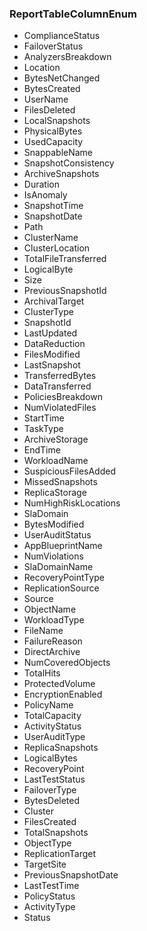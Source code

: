 ### ReportTableColumnEnum
- ComplianceStatus
- FailoverStatus
- AnalyzersBreakdown
- Location
- BytesNetChanged
- BytesCreated
- UserName
- FilesDeleted
- LocalSnapshots
- PhysicalBytes
- UsedCapacity
- SnappableName
- SnapshotConsistency
- ArchiveSnapshots
- Duration
- IsAnomaly
- SnapshotTime
- SnapshotDate
- Path
- ClusterName
- ClusterLocation
- TotalFileTransferred
- LogicalByte
- Size
- PreviousSnapshotId
- ArchivalTarget
- ClusterType
- SnapshotId
- LastUpdated
- DataReduction
- FilesModified
- LastSnapshot
- TransferredBytes
- DataTransferred
- PoliciesBreakdown
- NumViolatedFiles
- StartTime
- TaskType
- ArchiveStorage
- EndTime
- WorkloadName
- SuspiciousFilesAdded
- MissedSnapshots
- ReplicaStorage
- NumHighRiskLocations
- SlaDomain
- BytesModified
- UserAuditStatus
- AppBlueprintName
- NumViolations
- SlaDomainName
- RecoveryPointType
- ReplicationSource
- Source
- ObjectName
- WorkloadType
- FileName
- FailureReason
- DirectArchive
- NumCoveredObjects
- TotalHits
- ProtectedVolume
- EncryptionEnabled
- PolicyName
- TotalCapacity
- ActivityStatus
- UserAuditType
- ReplicaSnapshots
- LogicalBytes
- RecoveryPoint
- LastTestStatus
- FailoverType
- BytesDeleted
- Cluster
- FilesCreated
- TotalSnapshots
- ObjectType
- ReplicationTarget
- TargetSite
- PreviousSnapshotDate
- LastTestTime
- PolicyStatus
- ActivityType
- Status
